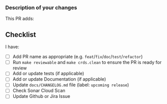 <!--
Thank you for helping to improve Crossplane Provider IONOS Cloud!
-->

### Description of your changes

<!--
Briefly describe what this pull request does. Be sure to direct your reviewers'
attention to anything that needs special consideration.

We love pull requests that resolve an open Crossplane Provider IONOS Cloud issue. 
If yours does, you can uncomment the below line to indicate which issue your PR fixes, for example
"Fixes #500":

-->
This PR adds:

## Checklist

<!-- Please check the completed items below -->
<!-- Not all changes require documentation updates or tests to be added or updated -->

I have:

- [ ] Add PR name as appropriate (e.g. `feat`/`fix`/`doc`/`test`/`refactor`)
- [ ] Run `make reviewable` and `make crds.clean` to ensure the PR is ready for review
- [ ] Add or update tests (if applicable)
- [ ] Add or update Documentation (if applicable)
- [ ] Update `docs/CHANGELOG.md` file (label: `upcoming release`)
- [ ] Check Sonar Cloud Scan
- [ ] Update Github or Jira Issue
